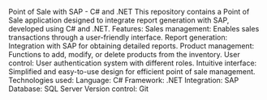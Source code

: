 Point of Sale with SAP - C# and .NET
This repository contains a Point of Sale application designed to integrate report generation with SAP, developed using C# and .NET.
Features:
Sales management: Enables sales transactions through a user-friendly interface.
Report generation: Integration with SAP for obtaining detailed reports.
Product management: Functions to add, modify, or delete products from the inventory.
User control: User authentication system with different roles.
Intuitive interface: Simplified and easy-to-use design for efficient point of sale management.
Technologies used:
Language: C#
Framework: .NET
Integration: SAP
Database: SQL Server
Version control: Git
